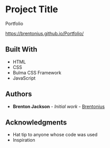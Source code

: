 # Project Title

Portfolio

https://brentonius.github.io/Portfolio/


## Built With

* HTML
* CSS
* Bulma CSS Framework
* JavaScript



## Authors

* **Brenton Jackson** - *Initial work* - [Brentonius](https://github.com/brentonius)



## Acknowledgments

* Hat tip to anyone whose code was used
* Inspiration


